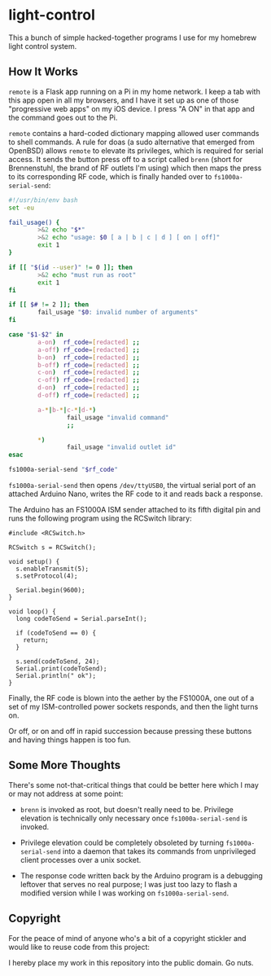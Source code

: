 # light-control

This a bunch of simple hacked-together programs I use for my homebrew light
control system.

## How It Works

`remote` is a Flask app running on a Pi in my home network. I keep a tab with
this app open in all my browsers, and I have it set up as one of those
"progressive web apps" on my iOS device. I press "A ON" in that app and the
command goes out to the Pi.

`remote` contains a hard-coded dictionary mapping allowed user commands to
shell commands. A rule for doas (a sudo alternative that emerged from OpenBSD)
allows `remote` to elevate its privileges, which is required for serial access.
It sends the button press off to a script called `brenn` (short for
Brennenstuhl, the brand of RF outlets I'm using) which then maps the press to
its corresponding RF code, which is finally handed over to
`fs1000a-serial-send`:

```sh
#!/usr/bin/env bash
set -eu

fail_usage() {
        >&2 echo "$*"
        >&2 echo "usage: $0 [ a | b | c | d ] [ on | off]"
        exit 1
}

if [[ "$(id --user)" != 0 ]]; then
        >&2 echo "must run as root"
        exit 1
fi

if [[ $# != 2 ]]; then
        fail_usage "$0: invalid number of arguments"
fi

case "$1-$2" in
        a-on)  rf_code=[redacted] ;;
        a-off) rf_code=[redacted] ;;
        b-on)  rf_code=[redacted] ;;
        b-off) rf_code=[redacted] ;;
        c-on)  rf_code=[redacted] ;;
        c-off) rf_code=[redacted] ;;
        d-on)  rf_code=[redacted] ;;
        d-off) rf_code=[redacted] ;;

        a-*|b-*|c-*|d-*)
                fail_usage "invalid command"
                ;;

        *)
                fail_usage "invalid outlet id"
esac

fs1000a-serial-send "$rf_code"
```

`fs1000a-serial-send` then opens `/dev/ttyUSB0`, the virtual serial port of an
attached Arduino Nano, writes the RF code to it and reads back a response.

The Arduino has an FS1000A ISM sender attached to its fifth digital pin and
runs the following program using the RCSwitch library:

```
#include <RCSwitch.h>

RCSwitch s = RCSwitch();

void setup() {
  s.enableTransmit(5);
  s.setProtocol(4);

  Serial.begin(9600);
}

void loop() {
  long codeToSend = Serial.parseInt();

  if (codeToSend == 0) {
    return;
  }

  s.send(codeToSend, 24);
  Serial.print(codeToSend);
  Serial.println(" ok");
}
```

Finally, the RF code is blown into the aether by the FS1000A, one out of a set
of my ISM-controlled power sockets responds, and then the light turns on.

Or off, or on and off in rapid succession because pressing these buttons and
having things happen is too fun.

## Some More Thoughts

There's some not-that-critical things that could be better here which I
may or may not address at some point:

- `brenn` is invoked as root, but doesn't really need to be. Privilege
  elevation is technically only necessary once `fs1000a-serial-send` is
  invoked.

- Privilege elevation could be completely obsoleted by turning
  `fs1000a-serial-send` into a daemon that takes its commands from unprivileged
  client processes over a unix socket.

- The response code written back by the Arduino program is a debugging leftover
  that serves no real purpose; I was just too lazy to flash a modified version
  while I was working on `fs1000a-serial-send`.

## Copyright

For the peace of mind of anyone who's a bit of a copyright stickler and would
like to reuse code from this project:

I hereby place my work in this repository into the public domain. Go nuts.

